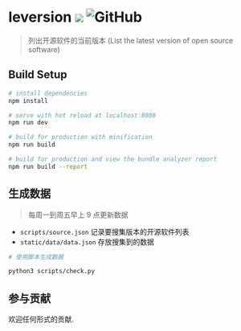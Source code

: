 # leversion ![](https://github.com/lework/leversion/workflows/checkVersion/badge.svg) ![GitHub](https://img.shields.io/github/license/lework/leversion)

> 列出开源软件的当前版本 (List the latest version of open source software)

## Build Setup

```bash
# install dependencies
npm install

# serve with hot reload at localhost:8080
npm run dev

# build for production with minification
npm run build

# build for production and view the bundle analyzer report
npm run build --report

```

## 生成数据

> 每周一到周五早上 9 点更新数据

- `scripts/source.json` 记录要搜集版本的开源软件列表
- `static/data/data.json` 存放搜集到的数据

```bash
# 使用脚本生成数据

python3 scripts/check.py
```


## 参与贡献

欢迎任何形式的贡献.
